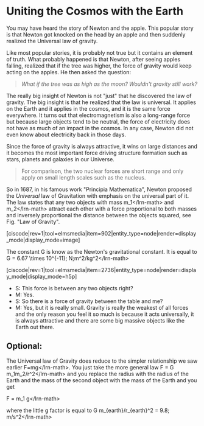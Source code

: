 # Uniting the Cosmos with the Earth

You may have heard the story of Newton and the apple. This popular story is that Newton got knocked on the head by an apple and then suddenly realized the Universal law of gravity.

Like most popular stories, it is probably not true but it contains an element of truth. What probably happened is that Newton, after seeing apples falling, realized that if the tree was higher, the force of gravity would keep acting on the apples. He then asked the question:

> _What if the tree was as high as the moon? Wouldn't gravity still work?_

The really big insight of Newton is not "just" that he discovered the law of gravity. The big insight is that he realized that the law is universal. It applies on the Earth and it applies in the cosmos, and it is the same force everywhere. It turns out that electromagnetism is also a long-range force but because large objects tend to be neutral, the force of electricity does not have as much of an impact in the cosmos. In any case, Newton did not even know about electricity back in those days.

Since the force of gravity is always attractive, it wins on large distances and it becomes the most important force driving structure formation such as stars, planets and galaxies in our Universe.

> For comparison, the two nuclear forces are short range and only apply on small length scales such as the nucleus.

So in 1687, in his famous work "Principia Mathematica", Newton proposed the _Universal_ law of Gravitation with emphasis on the universal part of it. The law states that any two objects with mass m\_1&lt;/lrn-math&gt; and m\_2&lt;/lrn-math&gt; attract each other with a force proportional to both masses and inversely proportional the distance between the objects squared, see Fig. "Law of Gravity".

\[ciscode\|rev=1\|tool=elmsmedia\|item=902\|entity\_type=node\|render=display\_mode\|display\_mode=image\]

The constant G is know as the Newton's gravitational constant. It is equal to G = 6.67 \times 10^{-11}\; N\;m^2/kg^2&lt;/lrn-math&gt;

\[ciscode\|rev=1\|tool=elmsmedia\|item=2736\|entity\_type=node\|render=display\_mode\|display\_mode=h5p\]

* S: This force is between any two objects right?
* M: Yes.
* S: So there is a force of gravity between the table and me?
* M: Yes, but it is really small. Gravity is really the weakest of all forces and the only reason you feel it so much is because it acts universally, it is always attractive and there are some big massive objects like the Earth out there.

## Optional:

The Universal law of Gravity does reduce to the simpler relationship we saw earlier F=mg&lt;/lrn-math&gt;. You just take the more general law F = G m\_1m\_2/r^2&lt;/lrn-math&gt; and you replace the radius with the radius of the Earth and the mass of the second object with the mass of the Earth and you get

F = m\_1 g&lt;/lrn-math&gt;

where the little g factor is equal to G m_{earth}/r_{earth}^2 = 9.8\; m/s^2&lt;/lrn-math&gt;

